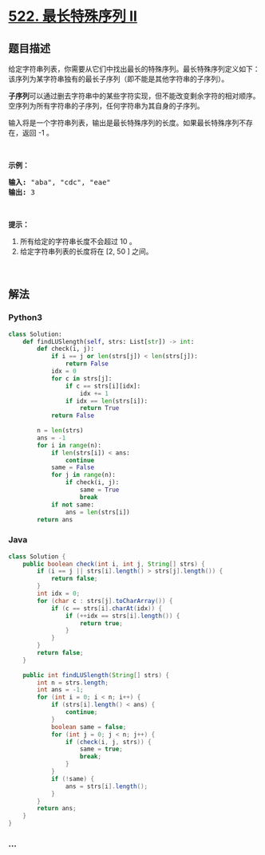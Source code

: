 # [522. 最长特殊序列 II](https://leetcode-cn.com/problems/longest-uncommon-subsequence-ii)



## 题目描述

<!-- 这里写题目描述 -->

<p>给定字符串列表，你需要从它们中找出最长的特殊序列。最长特殊序列定义如下：该序列为某字符串独有的最长子序列（即不能是其他字符串的子序列）。</p>

<p><strong>子序列</strong>可以通过删去字符串中的某些字符实现，但不能改变剩余字符的相对顺序。空序列为所有字符串的子序列，任何字符串为其自身的子序列。</p>

<p>输入将是一个字符串列表，输出是最长特殊序列的长度。如果最长特殊序列不存在，返回 -1 。</p>

<p>&nbsp;</p>

<p><strong>示例：</strong></p>

<pre><strong>输入:</strong> &quot;aba&quot;, &quot;cdc&quot;, &quot;eae&quot;
<strong>输出:</strong> 3
</pre>

<p>&nbsp;</p>

<p><strong>提示：</strong></p>

<ol>
	<li>所有给定的字符串长度不会超过 10 。</li>
	<li>给定字符串列表的长度将在 [2, 50 ] 之间。</li>
</ol>

<p>&nbsp;</p>


## 解法

<!-- 这里可写通用的实现逻辑 -->

<!-- tabs:start -->

### **Python3**

<!-- 这里可写当前语言的特殊实现逻辑 -->

```python
class Solution:
    def findLUSlength(self, strs: List[str]) -> int:
        def check(i, j):
            if i == j or len(strs[j]) < len(strs[j]):
                return False
            idx = 0
            for c in strs[j]:
                if c == strs[i][idx]:
                    idx += 1
                if idx == len(strs[i]):
                    return True
            return False
        
        n = len(strs)
        ans = -1
        for i in range(n):
            if len(strs[i]) < ans:
                continue
            same = False
            for j in range(n):
                if check(i, j):
                    same = True
                    break
            if not same:
                ans = len(strs[i])
        return ans
```

### **Java**

<!-- 这里可写当前语言的特殊实现逻辑 -->

```java
class Solution {
    public boolean check(int i, int j, String[] strs) {
        if (i == j || strs[i].length() > strs[j].length()) {
            return false;
        }
        int idx = 0;
        for (char c : strs[j].toCharArray()) {
            if (c == strs[i].charAt(idx)) {
                if (++idx == strs[i].length()) {
                    return true;
                }
            }
        }
        return false;
    }
    
    public int findLUSlength(String[] strs) {
        int n = strs.length;
        int ans = -1;
        for (int i = 0; i < n; i++) {
            if (strs[i].length() < ans) {
                continue;
            }
            boolean same = false;
            for (int j = 0; j < n; j++) {
                if (check(i, j, strs)) {
                    same = true;
                    break;
                }
            }
            if (!same) {
                ans = strs[i].length();
            }
        }
        return ans;
    }
}
```

### **...**

```

```

<!-- tabs:end -->
